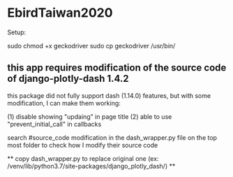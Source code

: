 # EbirdTaiwan2020


Setup:

sudo chmod +x geckodriver
sudo cp geckodriver /usr/bin/


## this app requires modification of the source code of django-plotly-dash 1.4.2

this package did not fully support dash (1.14.0) features, but with some modification, I can make them working:

(1) disable showing "updaing" in page title
(2) able to use "prevent_initial_call" in callbacks

search #source_code modification in the dash_wrapper.py file on the top most folder to check how I modify their source code

** copy dash_wrapper.py to replace original one (ex: /venv/lib/python3.7/site-packages/django_plotly_dash/) **